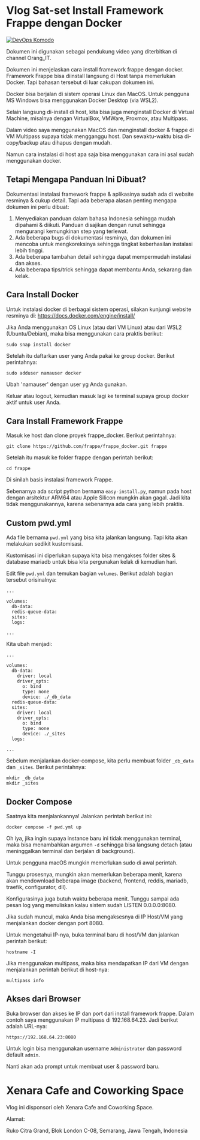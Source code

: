 # Vlog Sat-set Install Framework Frappe dengan Docker

[![DevOps Komodo](https://img.youtube.com/vi/kdjChBZIMyQ/0.jpg)](https://www.youtube.com/watch?v=kdjChBZIMyQ)

Dokumen ini digunakan sebagai pendukung video yang diterbitkan di channel Orang_IT. 

Dokumen ini menjelaskan cara install framework frappe dengan docker. Framework Frappe bisa diinstall langsung di Host tanpa memerlukan Docker. Tapi bahasan tersebut di luar cakupan dokumen ini.

Docker bisa berjalan di sistem operasi Linux dan MacOS. Untuk pengguna MS Windows bisa menggunakan Docker Desktop (via WSL2).

Selain langsung di-install di host, kita bisa juga menginstall Docker di Virtual Machine, misalnya dengan VirtualBox, VMWare, Proxmox, atau Multipass.

Dalam video saya menggunakan MacOS dan menginstall docker & frappe di VM Multipass supaya tidak mengganggu host. Dan sewaktu-waktu bisa di-copy/backup atau dihapus dengan mudah.

Namun cara instalasi di host apa saja bisa menggunakan cara ini asal sudah menggunakan docker.

## Tetapi Mengapa Panduan Ini Dibuat?

Dokumentasi instalasi framework frappe & aplikasinya sudah ada di website resminya & cukup detail. Tapi ada beberapa alasan penting mengapa dokumen ini perlu dibuat:

1. Menyediakan panduan dalam bahasa Indonesia sehingga mudah dipahami & diikuti. Panduan disajikan dengan runut sehingga mengurangi kemungkinan step yang terlewat.
2. Ada beberapa bugs di dokumentasi resminya, dan dokumen ini mencoba untuk mengkoreksinya sehingga tingkat keberhasilan instalasi lebih tinggi.
3. Ada beberapa tambahan detail sehingga dapat mempermudah instalasi dan akses.
4. Ada beberapa tips/trick sehingga dapat membantu Anda, sekarang dan kelak.

## Cara Install Docker

Untuk instalasi docker di berbagai sistem operasi, silakan kunjungi website resminya di: https://docs.docker.com/engine/install/

Jika Anda menggunakan OS Linux (atau dari VM Linux) atau dari WSL2 (Ubuntu/Debian), maka bisa menggunakan cara praktis berikut:

```
sudo snap install docker
```

Setelah itu daftarkan user yang Anda pakai ke group docker. Berikut perintahnya:
```
sudo adduser namauser docker
```
Ubah 'namauser' dengan user yg Anda gunakan.

Keluar atau logout, kemudian masuk lagi ke terminal supaya group docker aktif untuk user Anda.

## Cara Install Framework Frappe

Masuk ke host dan clone proyek frappe_docker. Berikut perintahnya:

```
git clone https://github.com/frappe/frappe_docker.git frappe
```

Setelah itu masuk ke folder frappe dengan perintah berikut:

```
cd frappe
```

Di sinilah basis instalasi framework Frappe.

Sebenarnya ada script python bernama ```easy-install.py```, namun pada host dengan arsitektur ARM64 atau Apple Silicon mungkin akan gagal. Jadi kita tidak menggunakannya, karena sebenarnya ada cara yang lebih praktis.

## Custom pwd.yml

Ada file bernama ```pwd.yml``` yang bisa kita jalankan langsung. Tapi kita akan melakukan sedikit kustomisasi.

Kustomisasi ini diperlukan supaya kita bisa mengakses folder sites & database mariadb untuk bisa kita pergunakan kelak di kemudian hari.

Edit file ```pwd.yml``` dan temukan bagian ```volumes```. Berikut adalah bagian tersebut orisinalnya:

```
...

volumes:
  db-data:
  redis-queue-data:
  sites:
  logs:

...
```

Kita ubah menjadi:

```
...

volumes:
  db-data:
    driver: local
    driver_opts:
      o: bind
      type: none
      device: ./_db_data
  redis-queue-data:
  sites:
    driver: local
    driver_opts:
      o: bind
      type: none
      device: ./_sites
  logs:

...
```

Sebelum menjalankan docker-compose, kita perlu membuat folder ```_db_data``` dan ```_sites```. Berikut perintahnya:

```
mkdir _db_data
mkdir _sites
```

## Docker Compose

Saatnya kita menjalankannya! Jalankan perintah berikut ini:

```
docker compose -f pwd.yml up
```

Oh iya, jika ingin supaya instance baru ini tidak menggunakan terminal, maka bisa menambahkan argumen ```-d``` sehingga bisa langsung detach (atau meninggalkan terminal dan berjalan di background).

Untuk pengguna macOS mungkin memerlukan sudo di awal perintah.

Tunggu prosesnya, mungkin akan memerlukan beberapa menit, karena akan mendownload beberapa image (backend, frontend, reddis, mariadb, traefik, configurator, dll).

Konfigurasinya juga butuh waktu beberapa menit. Tunggu sampai ada pesan log yang menuliskan kalau sistem sudah LISTEN 0.0.0.0:8080. 

Jika sudah muncul, maka Anda bisa mengaksesnya di IP Host/VM yang menjalankan docker dengan port 8080.

Untuk mengetahui IP-nya, buka terminal baru di host/VM dan jalankan perintah berikut:

```
hostname -I
```

Jika menggunakan multipass, maka bisa mendapatkan IP dari VM dengan menjalankan perintah berikut di host-nya:

```
multipass info
```

## Akses dari Browser

Buka browser dan akses ke IP dan port dari install framework frappe. Dalam contoh saya menggunakan IP multipass di 192.168.64.23. Jadi berikut adalah URL-nya:

```
https://192.168.64.23:8080
```

Untuk login bisa menggunakan username ```Administrator``` dan password default ```admin```.

Nanti akan ada prompt untuk membuat user & password baru.

# Xenara Cafe and Coworking Space

Vlog ini disponsori oleh Xenara Cafe and Coworking Space.

Alamat:

Ruko Citra Grand, Blok London C-08, Semarang, Jawa Tengah, Indonesia
